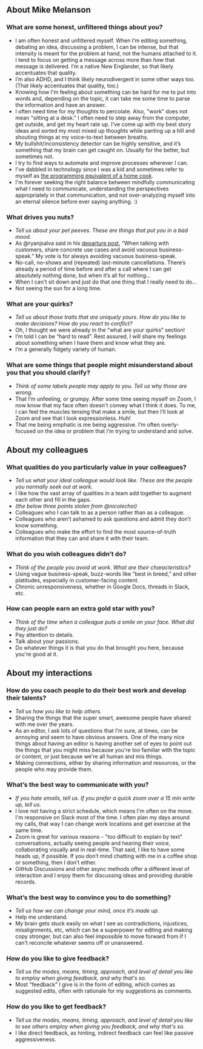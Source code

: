 ## About Mike Melanson

### What are some honest, unfiltered things about you?
* I am often honest and unfiltered myself. When I’m editing something, debating an idea, discussing a problem, I can be intense, but that intensity is meant for the problem at hand, not the humans attached to it. I tend to focus on getting a message across more than *how* that message is delivered. I’m a native New Englander, so that likely accentuates that quality. 
* I’m also ADHD, and I think likely neurodivergent in some other ways too. (That likely accentuates that quality, too.)
* Knowing how I'm feeling about something can be hard for me to put into words and, depending on the topic, it can take me some time to parse the information and have an answer. 
* I often need time for my thoughts to percolate. Also, "work" does not mean "sitting at a desk." I often need to step away from the computer, get outside, and get my heart rate up. I've come up with my best story ideas and sorted my most mixed up thoughts while panting up a hill and shouting things at my voice-to-text between breaths.
* My bullshit/inconsistency detector can be highly sensitive, and it’s something that my brain can get caught on. Usually for the better, but sometimes not.
* I try to find ways to automate and improve processes wherever I can. 
* I've dabbled in technology since I was a kid and sometimes refer to myself as [the programming equivalent of a home cook](https://thenewstack.io/this-week-in-programming-what-kind-of-developer-are-you-anyway/). 
* I'm forever seeking the right balance between mindfully communicating what I need to communicate, understanding the perspectives appropriately in that communication, and not over-analyzing myself into an eternal silence before ever saying anything. :) 
 	 
### What drives you nuts?
* *Tell us about your pet peeves. These are things that put you in a bad mood.*
* As @ryanjsalva said in his [departure post](https://github.com/github/product/discussions/1555), “When talking with customers, share concrete use cases and avoid vacuous business-speak.” My vote is for always avoiding vacuous business-speak.
* No-call, no-shows and (repeated) last-minute cancellations. There’s already a period of time before and after a call where I can get absolutely nothing done, but when it’s all for nothing...
* When I can't sit down and just do that one thing that I really need to do...
* Not seeing the sun for a long time.

### What are your quirks?
* *Tell us about those traits that are uniquely yours. How do you like to make decisions? How do you react to conflict?*
* Oh, I thought we were already in the "what are your quirks" section!
* I’m told I can be “hard to read”. Rest assured, I will share my feelings about something when I have them and know what they are.
* I’m a generally fidgety variety of human.

### What are some things that people might misunderstand about you that you should clarify?
* *Think of some labels people may apply to you. Tell us why those are wrong.*
* That I’m unfeeling, or grumpy. After some time seeing myself on Zoom, I now know that my face often doesn't convey what I think it does. To me, I can feel the muscles tensing that make a smile, but then I’ll look at Zoom and see that I look expressionless. Huh!
* That me being emphatic is me being aggressive. I’m often overly-focused on the idea or problem that I’m trying to understand and solve.

## About my colleagues

### What qualities do you particularly value in your colleagues?
* *Tell us what your ideal colleague would look like. These are the people you normally seek out at work.* 
* I like how the vast array of qualities in a team add together to augment each other and fill in the gaps.
* _(the below three points stolen from @nicolechoi)_
* Colleagues who I can talk to as a person rather than as a colleague.
* Colleagues who aren’t ashamed to ask questions and admit they don’t know something.
* Colleagues who make the effort to find the most source-of-truth information that they can and share it with their team.

### What do you wish colleagues didn’t do?
* *Think of the people you avoid at work. What are their characteristics?*
* Using vague business-speak, buzz-words like “best in breed,” and other platitudes, especially in customer-facing content. 
* Chronic unresponsiveness, whether in Google Docs, threads in Slack, etc. 
	
### How can people earn an extra gold star with you?
* *Think of the time when a colleague puts a smile on your face. What did they just do?*
* Pay attention to details. 
* Talk about your passions.
* Do whatever things it is that you do that brought you here, because you're good at it.

## About my interactions

### How do you coach people to do their best work and develop their talents?
* *Tell us how you like to help others.*
* Sharing the things that the super smart, awesome people have shared with me over the years.  
* As an editor, I ask lots of questions that I’m sure, at times, can be annoying and seem to have obvious answers. One of the many nice things about having an editor is having another set of eyes to point out the things that you might miss because you're too familiar with the topic or content, or just because we're all human and mis things.
* Making connections, either by sharing information and resources, or the people who may provide them. 

### What’s the best way to communicate with you?
* *If you hate emails, tell us. If you prefer a quick zoom over a 15 min write up, tell us.*
* I love not having a strict schedule, which means I'm often on the move. I'm responsive on Slack most of the time. I often plan my days around my calls, that way I can change work locations and get exercise at the same time.
* Zoom is great for various reasons - "too difficult to explain by text" conversations, actually seeing people and hearing their voice, collaborating visually and in real-time. That said, I like to have some heads up, if possible.  If you don’t mind chatting with me in a coffee shop or something, then I don’t either.
* GitHub Discussions and other async methods offer a different level of interaction and I enjoy them for discussing ideas and providing durable records. 
	
### What’s the best way to convince you to do something?
* *Tell us how we can change your mind, once it’s made up.*
* Help me understand.
* My brain gets stuck easily on what I see as contradictions, injustices, misalignments, etc, which can be a superpower for editing and making copy stronger, but can also feel impossible to move forward from if I can’t reconcile whatever seems off or unanswered.

### How do you like to give feedback?
* *Tell us the modes, means, timing, approach, and level of detail you like to employ when giving feedback, and why that's so.*
* Most “feedback” I give is in the form of editing, which comes as suggested edits, often with rationale for my suggestions as comments.

### How do you like to get feedback?
* *Tell us the modes, means, timing, approach, and level of detail you like to see others employ when giving you feedback, and why that's so.*
* I like direct feedback, as hinting, indirect feedback can feel like passive aggressiveness. 


